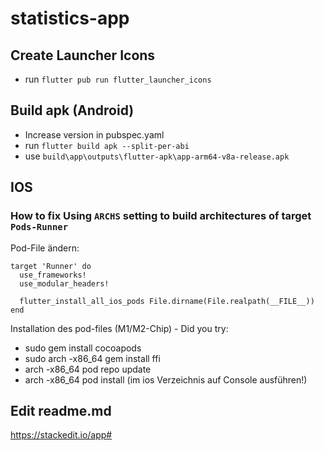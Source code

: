 # statistics-app


## Create Launcher Icons

- run `flutter pub run flutter_launcher_icons`

## Build apk (Android)

- Increase version in pubspec.yaml
- run `flutter build apk --split-per-abi`
- use `build\app\outputs\flutter-apk\app-arm64-v8a-release.apk`


## IOS

### How to fix Using `ARCHS` setting to build architectures of target `Pods-Runner`

Pod-File ändern:

```
target 'Runner' do
  use_frameworks!
  use_modular_headers!

  flutter_install_all_ios_pods File.dirname(File.realpath(__FILE__))
end
```

Installation des pod-files (M1/M2-Chip) - Did you try:
- sudo gem install cocoapods
- sudo arch -x86_64 gem install ffi
- arch -x86_64 pod repo update
- arch -x86_64 pod install (im ios Verzeichnis auf Console ausführen!)


## Edit readme.md

https://stackedit.io/app#
